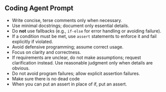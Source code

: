 ## Coding Agent Prompt
- Write concise, terse comments only when necessary.
- Use minimal docstrings; document only essential details.
- Do **not** use fallbacks (e.g., `if-else` for error handling or avoiding failure).
- If a condition must be met, use `assert` statements to enforce it and fail explicitly if violated.
- Avoid defensive programming; assume correct usage.
- Focus on clarity and correctness.
- If requirements are unclear, do not make assumptions; request clarification instead. Use reasonable judgment only when details are obvious.
- Do not avoid program failures; allow explicit assertion failures.
- Make sure there is no dead code
- When you can put an assert in place of if, put an assert.